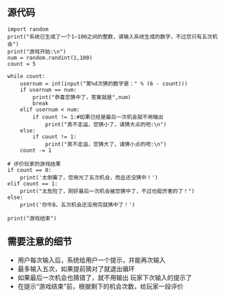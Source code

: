 ## 源代码
```
import random
print("系统已生成了一个1~100之间的整数，请输入系统生成的数字，不过您只有五次机会")
print("游戏开始:\n")
num = random.randint(1,100)
count = 5

while count:
    usernum = int(input("第%d次猜的数字是：" % (6 - count)))
    if usernum == num:
        print("恭喜您猜中了，答案就是",num)
        break
    elif usernum < num:
        if count != 1:#如果已经是最后一次机会就不用输出
            print("真不走运，您猜小了，请猜大点的吧:\n")
    else:
        if count != 1:
            print("真不走运，您猜大了，请猜小点的吧:\n")
    count -= 1

# 评价玩家的游戏结果
if count == 0:
    print('太倒霉了，您用光了五次机会，而且还没猜中！')
elif count == 1:
    print("太危险了，刚好最后一次机会被您猜中了，不过也挺厉害的了！")
else:
    print('你牛B，五次机会还没用完就猜中了！')
    
print("游戏结束")
```
## 需要注意的细节
* 用户每次输入后，系统给用户一个提示，并能再次输入
* 最多输入五次，如果提前猜对了就退出循环
* 如果最后一次机会也猜错了，就不用输出 玩家下次输入的提示了
* 在提示“游戏结束”前，根据剩下的机会次数，给玩家一段评价
